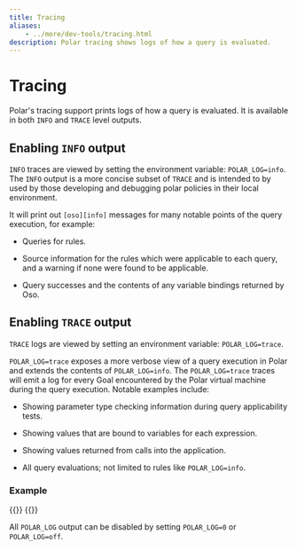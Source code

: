 ```yaml
---
title: Tracing
aliases:
    - ../more/dev-tools/tracing.html
description: Polar tracing shows logs of how a query is evaluated.
---
```


# Tracing

Polar's tracing support prints logs of how a query is evaluated. It is available in both `INFO` and `TRACE` level outputs.

## Enabling `INFO` output 

`INFO` traces are viewed by setting the environment variable: `POLAR_LOG=info`. The `INFO` output is a more concise subset of `TRACE` and is intended to by used by those developing and debugging polar policies in their local environment. 

It will print out `[oso][info]` messages for many notable points of the query execution, for example:

 * Queries for rules.
 
 * Source information for the rules which were applicable to each query, and a warning if none were found to be applicable. 
 
 * Query successes and the contents of any variable bindings returned by Oso.
 
## Enabling `TRACE` output

`TRACE` logs are viewed by setting an environment variable: `POLAR_LOG=trace`.

`POLAR_LOG=trace` exposes a more verbose view of a query execution in Polar and extends the contents of `POLAR_LOG=info`. The `POLAR_LOG=trace` traces will emit a log for every Goal encountered by the Polar virtual machine during the query execution. Notable examples include:

* Showing parameter type checking information during query applicability tests.

* Showing values that are bound to variables for each expression.

* Showing values returned from calls into the application.

* All query evaluations; not limited to rules like `POLAR_LOG=info`.

### Example

{{<literalInclude path="reference/tooling/info" tabGroup="tracing">}}
{{<literalInclude path="reference/tooling/trace" tabGroup="tracing">}}

All `POLAR_LOG` output can be disabled by setting `POLAR_LOG=0` or `POLAR_LOG=off`.
